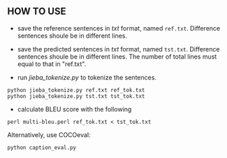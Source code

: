 ## HOW TO USE

* save the reference sentences in *txt* format, named `ref.txt`. Difference sentences shoule be in different lines.

* save the predicted sentences in *txt* format, named `tst.txt`. Difference sentences shoule be in different lines. The number of total lines must equal to that in "ref.txt".

* run *jieba_tokenize.py* to tokenize the sentences.
```
python jieba_tokenize.py ref.txt ref_tok.txt
python jieba_tokenize.py tst.txt tst_tok.txt
```

* calculate BLEU score with the following
```
perl multi-bleu.perl ref_tok.txt < tst_tok.txt
```

Alternatively, use COCOeval:
```
python caption_eval.py 
```